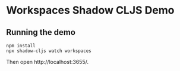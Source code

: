 # Workspaces Shadow CLJS Demo

## Running the demo

```
npm install
npx shadow-cljs watch workspaces 
```

Then open http://localhost:3655/.
